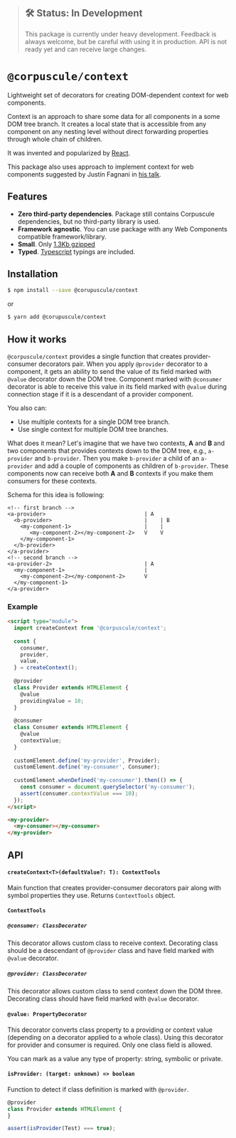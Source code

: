 > ## 🛠 Status: In Development
> This package is currently under heavy development. Feedback is always welcome, but be careful with
using it in production. API is not ready yet and can receive large changes.

# `@corpuscule/context`
Lightweight set of decorators for creating DOM-dependent context for web components.

Context is an approach to share some data for all components in a some DOM tree branch. It creates
a local state that is accessible from any component on any nesting level without direct forwarding
properties through whole chain of children. 

It was invented and popularized by [React](https://reactjs.org/docs/context.html).

This package also uses approach to implement context for web components suggested by Justin Fagnani
in [his talk](https://youtu.be/6o5zaKHedTE).

## Features
* **Zero third-party dependencies**. Package still contains Corpuscule dependencies, but no
third-party library is used.
* **Framework agnostic**. You can use package with any Web Components compatible framework/library.
* **Small**. Only [1.3Kb gzipped](https://bundlephobia.com/result?p=@corpuscule/context@0.6.0)
* **Typed**. [Typescript](http://www.typescriptlang.org/) typings are included.

## Installation
```bash
$ npm install --save @corupuscule/context
```
or
```bash
$ yarn add @corupuscule/context
```

## How it works
`@corpuscule/context` provides a single function that creates provider-consumer decorators pair.
When you apply `@provider` decorator to a component, it gets an ability to send the value of its
field marked with `@value` decorator down the DOM tree. Component marked with `@consumer`
decorator is able to receive this value in its field marked with `@value` during connection stage
if it is a descendant of a provider component.

You also can:
* Use multiple contexts for a single DOM tree branch.
* Use single context for multiple DOM tree branches.

What does it mean? Let's imagine that we have two contexts, **A** and **B** and two components that
provides contexts down to the DOM tree, e.g., `a-provider` and `b-provider`. Then you make
`b-provider` a child of an `a-provider` and add a couple of components as children of
`b-provider`. These components now can receive both **A** and **B** contexts if you make them
consumers for these contexts.

Schema for this idea is following:
```
<!-- first branch -->
<a-provider>                               | A     
  <b-provider>                             |    | B
    <my-component-1>                       |    |  
       <my-component-2></my-component-2>   V    V  
    </my-component-1>                  
  </b-provider>                    
</a-provider>                      
<!-- second branch -->
<a-provider-2>                             | A     
  <my-component-1>                         |
    <my-component-2></my-component-2>      V
  </my-component-1>
</a-provider>
```

### Example
```html
<script type="module">
  import createContext from '@corpuscule/context';
  
  const {
    consumer,
    provider,
    value,
  } = createContext();
  
  @provider
  class Provider extends HTMLElement {
    @value
    providingValue = 10;
  }
  
  @consumer
  class Consumer extends HTMLElement {
    @value
    contextValue;
  }
  
  customElement.define('my-provider', Provider);
  customElement.define('my-consumer', Consumer);
  
  customElement.whenDefined('my-consumer').then(() => {
    const consumer = document.querySelector('my-consumer');
    assert(consumer.contextValue === 10);  
  });
</script>

<my-provider>
  <my-consumer></my-consumer>
</my-provider>
```

## API
#### `createContext<T>(defaultValue?: T): ContextTools`
Main function that creates provider-consumer decorators pair along with symbol properties they use. 
Returns `ContextTools` object.

#### `ContextTools`
##### `@consumer: ClassDecorator`
This decorator allows custom class to receive context. Decorating class should be a descendant of 
`@provider` class and have field marked with `@value` decorator.

##### `@provider: ClassDecorator`
This decorator allows custom class to send context down the DOM three. Decorating class should have
field marked with `@value` decorator.

#### `@value: PropertyDecorator`
This decorator converts class property to a providing or context value (depending on a decorator
applied to a whole class). Using this decorator for provider and consumer is required. Only one 
class field is allowed.

You can mark as a value any type of property: string, symbolic or private.

#### `isProvider: (target: unknown) => boolean`
Function to detect if class definition is marked with `@provider`.
```javascript
@provider
class Provider extends HTMLElement {
}

assert(isProvider(Test) === true);
```
